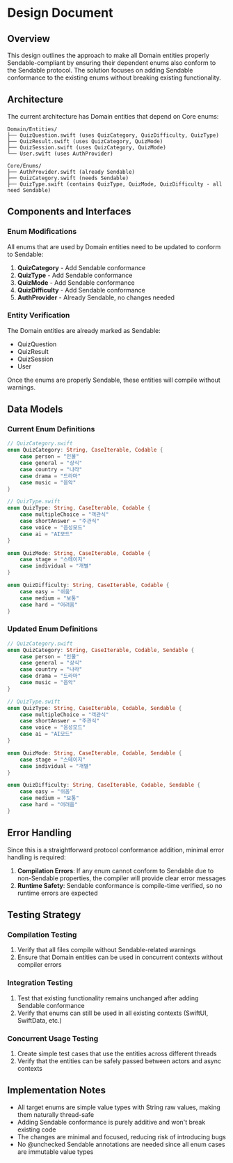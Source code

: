 # Design Document

## Overview

This design outlines the approach to make all Domain entities properly Sendable-compliant by ensuring their dependent enums also conform to the Sendable protocol. The solution focuses on adding Sendable conformance to the existing enums without breaking existing functionality.

## Architecture

The current architecture has Domain entities that depend on Core enums:

```
Domain/Entities/
├── QuizQuestion.swift (uses QuizCategory, QuizDifficulty, QuizType)
├── QuizResult.swift (uses QuizCategory, QuizMode)  
├── QuizSession.swift (uses QuizCategory, QuizMode)
└── User.swift (uses AuthProvider)

Core/Enums/
├── AuthProvider.swift (already Sendable)
├── QuizCategory.swift (needs Sendable)
├── QuizType.swift (contains QuizType, QuizMode, QuizDifficulty - all need Sendable)
```

## Components and Interfaces

### Enum Modifications

All enums that are used by Domain entities need to be updated to conform to Sendable:

1. **QuizCategory** - Add Sendable conformance
2. **QuizType** - Add Sendable conformance  
3. **QuizMode** - Add Sendable conformance
4. **QuizDifficulty** - Add Sendable conformance
5. **AuthProvider** - Already Sendable, no changes needed

### Entity Verification

The Domain entities are already marked as Sendable:
- QuizQuestion
- QuizResult  
- QuizSession
- User

Once the enums are properly Sendable, these entities will compile without warnings.

## Data Models

### Current Enum Definitions

```swift
// QuizCategory.swift
enum QuizCategory: String, CaseIterable, Codable {
    case person = "인물"
    case general = "상식"
    case country = "나라"
    case drama = "드라마"
    case music = "음악"
}

// QuizType.swift  
enum QuizType: String, CaseIterable, Codable {
    case multipleChoice = "객관식"
    case shortAnswer = "주관식"
    case voice = "음성모드"
    case ai = "AI모드"
}

enum QuizMode: String, CaseIterable, Codable {
    case stage = "스테이지"
    case individual = "개별"
}

enum QuizDifficulty: String, CaseIterable, Codable {
    case easy = "쉬움"
    case medium = "보통"
    case hard = "어려움"
}
```

### Updated Enum Definitions

```swift
// QuizCategory.swift
enum QuizCategory: String, CaseIterable, Codable, Sendable {
    case person = "인물"
    case general = "상식"
    case country = "나라"
    case drama = "드라마"
    case music = "음악"
}

// QuizType.swift
enum QuizType: String, CaseIterable, Codable, Sendable {
    case multipleChoice = "객관식"
    case shortAnswer = "주관식"
    case voice = "음성모드"
    case ai = "AI모드"
}

enum QuizMode: String, CaseIterable, Codable, Sendable {
    case stage = "스테이지"
    case individual = "개별"
}

enum QuizDifficulty: String, CaseIterable, Codable, Sendable {
    case easy = "쉬움"
    case medium = "보통"
    case hard = "어려움"
}
```

## Error Handling

Since this is a straightforward protocol conformance addition, minimal error handling is required:

1. **Compilation Errors**: If any enum cannot conform to Sendable due to non-Sendable properties, the compiler will provide clear error messages
2. **Runtime Safety**: Sendable conformance is compile-time verified, so no runtime errors are expected

## Testing Strategy

### Compilation Testing
1. Verify that all files compile without Sendable-related warnings
2. Ensure that Domain entities can be used in concurrent contexts without compiler errors

### Integration Testing  
1. Test that existing functionality remains unchanged after adding Sendable conformance
2. Verify that enums can still be used in all existing contexts (SwiftUI, SwiftData, etc.)

### Concurrent Usage Testing
1. Create simple test cases that use the entities across different threads
2. Verify that the entities can be safely passed between actors and async contexts

## Implementation Notes

- All target enums are simple value types with String raw values, making them naturally thread-safe
- Adding Sendable conformance is purely additive and won't break existing code
- The changes are minimal and focused, reducing risk of introducing bugs
- No @unchecked Sendable annotations are needed since all enum cases are immutable value types